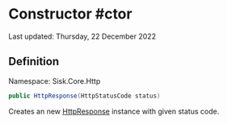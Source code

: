 # Constructor #ctor
Last updated: Thursday, 22 December 2022

## Definition
Namespace: Sisk.Core.Http

```csharp
public HttpResponse(HttpStatusCode status)
```

Creates an new [HttpResponse](/spec/Sisk/Core/Http/HttpResponse) instance with given status code.

